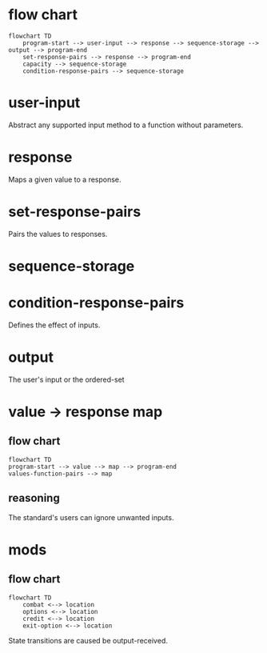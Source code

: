 
# flow chart
```mermaid
flowchart TD 
	program-start --> user-input --> response --> sequence-storage --> output --> program-end 
	set-response-pairs --> response --> program-end
	capacity --> sequence-storage
	condition-response-pairs --> sequence-storage
``` 
# user-input
Abstract any supported input method to a function without parameters.
# response
Maps a given value to a response.
# set-response-pairs
Pairs the values to responses.
# sequence-storage
# condition-response-pairs
Defines the effect of inputs.
# output
The user's input or the ordered-set

# value -> response map
## flow chart
```mermaid
flowchart TD
program-start --> value --> map --> program-end 
values-function-pairs --> map
```
## reasoning
The standard's users can ignore unwanted inputs.

# mods
## flow chart
```mermaid
flowchart TD
    combat <--> location
    options <--> location
    credit <--> location
    exit-option <--> location
```
State transitions are caused be output-received.